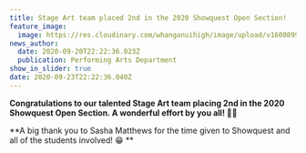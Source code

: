 ```yaml
---
title: Stage Art team placed 2nd in the 2020 Showquest Open Section!
feature_image:
  image: https://res.cloudinary.com/whanganuihigh/image/upload/v1600899894/News/119741751_611490482874064_3296257196022785214_o.jpg
news_author:
  date: 2020-09-20T22:22:36.023Z
  publication: Performing Arts Department
show_in_slider: true
date: 2020-09-23T22:22:36.040Z
---
```

**Congratulations to our talented Stage Art team placing 2nd in the 2020 Showquest Open Section.  A wonderful effort by you all!  💚🥈** 

**A big thank you to Sasha Matthews for the time given to Showquest and all of the students involved!  😁**
